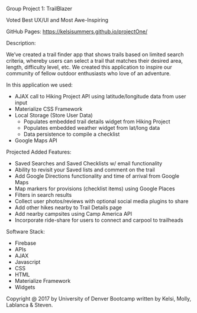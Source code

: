 Group Project 1: TrailBlazer

Voted Best UX/UI and Most Awe-Inspiring

GitHub Pages: https://kelsisummers.github.io/projectOne/


Description:

We’ve created a trail finder app that shows trails based on limited search criteria, whereby users can select a trail that matches their desired area, length, difficulty level, etc. We created this application to inspire our community of fellow outdoor enthusiasts who love of an adventure.

In this application we used:
  - AJAX call to Hiking Project API using latitude/longitude data from user input
  - Materialize CSS Framework
  - Local Storage (Store User Data)
      - Populates embedded trail details widget from Hiking Project
      - Populates embedded weather widget from lat/long data
      - Data persistence to compile a checklist
  - Google Maps API
  
  
Projected Added Features:
  - Saved Searches and Saved Checklists w/ email functionality
  - Ability to revisit your Saved lists and comment on the trail
  - Add Google Directions functionality and time of arrival from Google Maps
  - Map markers for provisions (checklist items) using Google Places
  - Filters in search results
  - Collect user photos/reviews with optional social media plugins to share
  - Add other hikes nearby to Trail Details page
  - Add nearby campsites using Camp America API
  - Incorporate ride-share for users to connect and carpool to trailheads


Software Stack:
  - Firebase
  - APIs
  - AJAX
  - Javascript
  - CSS
  - HTML
  - Materialize Framework
  - Widgets

Copyright @ 2017 by University of Denver Bootcamp written by Kelsi, Molly, Lablanca & Steven.

